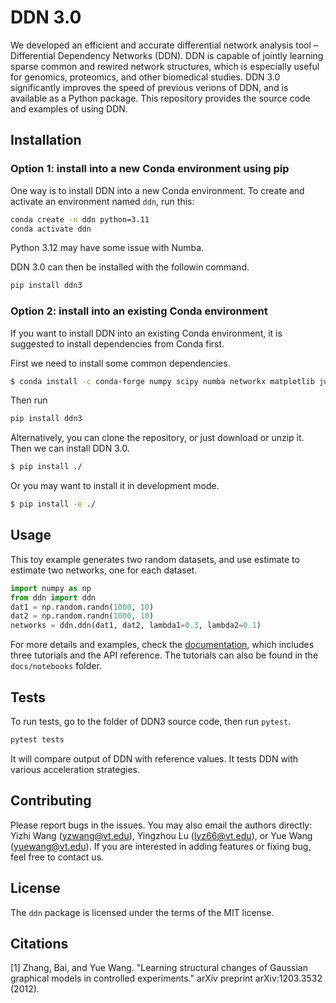 # DDN 3.0
We developed an efficient and accurate differential network analysis tool – Differential Dependency Networks (DDN).
DDN is capable of jointly learning sparse common and rewired network structures, which is especially useful for genomics, proteomics, and other biomedical studies.
DDN 3.0 significantly improves the speed of previous verions of DDN, and is available as a Python package.
This repository provides the source code and examples of using DDN.

## Installation
### Option 1: install into a new Conda environment using pip
One way is to install DDN into a new Conda environment. To create and activate an environment named `ddn`, run this:
```bash
conda create -n ddn python=3.11
conda activate ddn
```
Python 3.12 may have some issue with Numba.

DDN 3.0 can then be installed with the followin command.
```bash
pip install ddn3
```
<!-- ```bash
pip install --index-url https://test.pypi.org/simple/ --extra-index-url https://pypi.org/simple ddn
``` -->

### Option 2: install into an existing Conda environment
If you want to install DDN into an existing Conda environment, it is suggested to install dependencies from Conda first.

First we need to install some common dependencies.
```bash
$ conda install -c conda-forge numpy scipy numba networkx matplotlib jupyter scipy pandas scikit-learn
```

Then run
```bash
pip install ddn3
```

Alternatively, you can clone the repository, or just download or unzip it. Then we can install DDN 3.0.
```bash
$ pip install ./
```
Or you may want to install it in development mode.
```bash
$ pip install -e ./
```

## Usage

This toy example generates two random datasets, and use estimate to estimate two networks, one for each dataset.
```python
import numpy as np
from ddn import ddn
dat1 = np.random.randn(1000, 10)
dat2 = np.random.randn(1000, 10)
networks = ddn.ddn(dat1, dat2, lambda1=0.3, lambda2=0.1)
```

For more details and examples, check the [documentation](https://ddn-30.readthedocs.io/en/latest/), which includes three tutorials and the API reference.
The tutorials can also be found in the `docs/notebooks` folder.

## Tests

To run tests, go to the folder of DDN3 source code, then run `pytest`.
```bash
pytest tests
```
It will compare output of DDN with reference values. It tests DDN with various acceleration strategies.

## Contributing

Please report bugs in the issues. 
You may also email the authors directly: Yizhi Wang (yzwang@vt.edu), Yingzhou Lu (lyz66@vt.edu), or Yue Wang (yuewang@vt.edu).
If you are interested in adding features or fixing bug, feel free to contact us.

## License

The `ddn` package is licensed under the terms of the MIT license.

## Citations

[1] Zhang, Bai, and Yue Wang. "Learning structural changes of Gaussian graphical models in controlled experiments." arXiv preprint arXiv:1203.3532 (2012).
